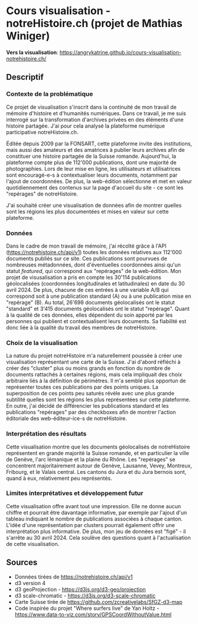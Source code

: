 # Cours visualisation - notreHistoire.ch (projet de Mathias Winiger)

**Vers la visualisation**: https://angrykatrine.github.io/cours-visualisation-notrehistoire.ch/

## Descriptif

### Contexte de la problématique
Ce projet de visualisation s'inscrit dans la continuité de mon travail de mémoire d'histoire et d'humanités numériques. Dans ce travail, je me suis interrogé sur la transformation d'archives privées en des éléments d'une histoire partagée. J'ai pour cela analysé la plateforme numérique participative notreHistoire.ch.

Éditée depuis 2009 par la FONSART, cette plateforme invite des institutions, mais aussi des amateurs et des amatrices à publier leurs archives afin de constituer une histoire partagée de la Suisse romande. Aujourd'hui, la plateforme compte plus de 112'000 publications, dont une majorité de photographies. Lors de leur mise en ligne, les utilisateurs et utilisatrices sont encouragé-e-s à contextualiser leurs documents, notamment par l'ajout de coordonnées. De plus, la web-édition sélectionne et met en valeur quotidiennement des contenus sur la page d'accueil du site - ce sont les "repérages" de notreHistoire.

J'ai souhaité créer une visualisation de données afin de montrer quelles sont les régions les plus documentées et mises en valeur sur cette plateforme. 

### Données
Dans le cadre de mon travail de mémoire, j'ai récolté grâce à l'API (https://notrehistoire.ch/api/v1) toutes les données relatives aux 112'000 documents publiés sur ce site. Ces publications sont pourvues de nombreuses métadonnées, dont d'éventuelles coordonnées ainsi qu'un statut *featured*, qui correspond aux "repérages" de la web-édition.
Mon projet de visusalisation a pris en compte les 30'114 publications géolocalisées (coordonnées longitudinales et latitudinales) en date du 30 avril 2024. De plus, chacune de ces entrées à une variable A/B qui correspond soit à une publication standard (A) ou à une publication mise en "repérage" (B). Au total, 26'698 documents géolocalisés ont le statut "standard" et 3'415 documents géolocalisés ont le statut "repérage". Quant à la qualité de ces données, elles dépendent du soin apporté par les personnes qui publient et contextualisent leurs documents. Sa fiabilité est donc liée à la qualité du travail des membres de notreHistoire.

### Choix de la visualisation
La nature du projet notreHistoire m'a naturellement poussée à créer une visualisation représentant une carte de la Suisse. J'ai d'abord réfléchi à créer des "cluster" plus ou moins grands en fonction du nombre de documents rattachés à certaines régions, mais cela impliquait des choix arbitraire liés à la définition de périmètres. Il m'a semblé plus opportun de représenter toutes ces publications par des points uniques. La superposition de ces points peu saturés révèle avec une plus grande subtilité quelles sont les régions les plus représentées sur cette plateforme. En outre, j'ai décidé de différencier les publications standard et les publications "repérages" par des checkboxes afin de montrer l'action éditoriale des web-éditeur-ice-s de notreHistoire. 

### Interprétation des résultats
Cette visualisation montre que les documents géolocalisés de notreHistoire représentent en grande majorité la Suisse romande, et en particulier la ville de Genève, l'arc lémanique et la plaine du Rhône. Les "repérages" se concentrent majoritairement autour de Genève, Lausanne, Vevey, Montreux, Fribourg, et le Valais central. Les cantons du Jura et du Jura bernois sont, quand à eux, relativement peu représentés. 

### Limites interprétatives et développement futur
Cette visualisation offre avant tout une impression. Elle ne donne aucun chiffre et pourrait être davantage informative, par exemple par l'ajout d'un tableau indiquant le nombre de publications associées à chaque canton. L'idée d'une représentation par clusters pourrait également offrir une interprétation plus informative. De plus, mon jeu de données est "figé" - il s'arrête au 30 avril 2024. Cela soulève des questions quant à l'actualisation de cette visualisation.

## Sources

- Données tirées de https://notrehistoire.ch/api/v1
- d3 version 4
- d3 geoProjection - https://d3js.org/d3-geo/projection
- d3 scale-chromatic - https://d3js.org/d3-scale-chromatic
- Carte Suisse tirée de https://github.com/zcreativelabs/SfGZ-d3-map
- Code inspirée du projet "Where surfers live" de Yan Holtz - https://www.data-to-viz.com/story/GPSCoordWithoutValue.html


